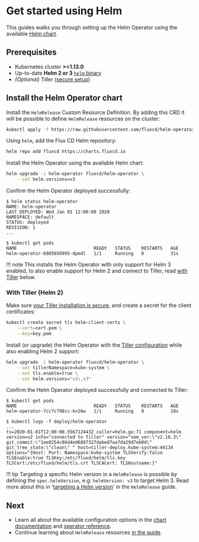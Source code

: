 # Get started using Helm

This guides walks you through setting up the Helm Operator using the
available [Helm chart](https://github.com/fluxcd/helm-operator/tree/master/chart/helm-operator).

## Prerequisites

- Kubernetes cluster **>=1.13.0**
- Up-to-date **Helm 2 or 3** [`helm` binary](https://github.com/helm/helm/releases)
- _(Optional)_
  Tiller [(secure setup)](https://v2.helm.sh/docs/securing_installation/)

## Install the Helm Operator chart

Install the `HelmRelease` Custom Resource Definition. By adding this
CRD it will be possible to define `HelmRelease` resources on the
cluster:

```sh
kubectl apply -f https://raw.githubusercontent.com/fluxcd/helm-operator/{{ version }}/deploy/crds.yaml
```

Using `helm`, add the Flux CD Helm repository:

```sh
helm repo add fluxcd https://charts.fluxcd.io
```

Install the Helm Operator using the available Helm chart:

```sh
helm upgrade -i helm-operator fluxcd/helm-operator \
    --set helm.versions=v3
```

Confirm the Helm Operator deployed successfully:

```console
$ helm status helm-operator
NAME: helm-operator
LAST DEPLOYED: Wed Jan 01 12:00:00 2020
NAMESPACE: default
STATUS: deployed
REVISION: 1
...
```

```console
$ kubectl get pods
NAME                             READY   STATUS    RESTARTS   AGE
helm-operator-6985656995-dpmdl   1/1     Running   0          31s
```

!!! note
    This installs the Helm Operator with only support for Helm 3
    enabled, to also enable support for Helm 2 and connect to Tiller, read
    [with Tiller](#with-tiller-helm-2) below. 

### With Tiller (Helm 2)

Make sure [your Tiller installation is
secure](https://v2.helm.sh/docs/securing_installation/), and create a
secret for the client certificates:

```sh
kubectl create secret tls helm-client-certs \
    --cert=cert.pem \
    --key=key.pem
```

Install (or upgrade) the Helm Operator with the [Tiller
configuration](../references/operator.md#tiller-configuration)
while also enabling Helm 2 support:

```sh
helm upgrade -i helm-operator fluxcd/helm-operator \
    --set tillerNamespace=kube-system \
    --set tls.enable=true \
    --set helm.versions="v2\,v3"
```

Confirm the Helm Operator deployed successfully and connected to
Tiller:

```console
$ kubectl get pods
NAME                             READY   STATUS    RESTARTS   AGE
helm-operator-7cc7c798cc-kn26w   1/1     Running   0          18s
```

```console
$ kubectl logs -f deploy/helm-operator
...
ts=2020-01-01T12:00:00.556712443Z caller=helm.go:71 component=helm version=v2 info="connected to Tiller" version="sem_ver:\"v2.16.3\" git_commit:\"1ee0254c86d4ed6887327dabed7aa7da29d7eb0d\" git_tree_state:\"clean\" " host=tiller-deploy.kube-system:44134 options="{Host: Port: Namespace:kube-system TLSVerify:false TLSEnable:true TLSKey:/etc/fluxd/helm/tls.key TLSCert:/etc/fluxd/helm/tls.crt TLSCACert: TLSHostname:}"
```

!!! tip
    Targeting a specific Helm version in a `HelmRelease` is possible by
    defining the `spec.helmVersion`, e.g: `helmVersion: v3` to target
    Helm 3. Read more about this in '[targeting a Helm
    version](../helmrelease-guide/release-configuration.md#targeting-a-helm-version)'
    in the `HelmRelease` guide.

## Next

- Learn all about the available configuration options in the [chart
  documentation](https://github.com/fluxcd/helm-operator/tree/master/chart/helm-operator)
  and [operator reference](../references/operator.md).
- Continue learning about `HelmRelease` resources [in the
  guide](../helmrelease-guide/introduction.md).